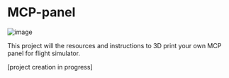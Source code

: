 # MCP-panel

![image](https://user-images.githubusercontent.com/1192916/190020247-507466dd-918f-47a0-b019-b9db686d0157.png)

This project will the resources and instructions to 3D print your own MCP panel for flight simulator.

[project creation in progress]
